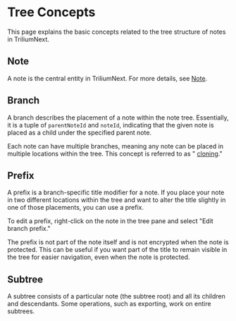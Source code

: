 # Tree Concepts
This page explains the basic concepts related to the tree structure of notes in TriliumNext.

## Note

A note is the central entity in TriliumNext. For more details, see [Note](../Notes.md).

## Branch

A branch describes the placement of a note within the note tree. Essentially, it is a tuple of `parentNoteId` and `noteId`, indicating that the given note is placed as a child under the specified parent note.

Each note can have multiple branches, meaning any note can be placed in multiple locations within the tree. This concept is referred to as " [cloning](../Notes/Cloning%20Notes.md)."

## Prefix

A prefix is a branch-specific title modifier for a note. If you place your note in two different locations within the tree and want to alter the title slightly in one of those placements, you can use a prefix.

To edit a prefix, right-click on the note in the tree pane and select "Edit branch prefix."

The prefix is not part of the note itself and is not encrypted when the note is protected. This can be useful if you want part of the title to remain visible in the tree for easier navigation, even when the note is protected.

## Subtree

A subtree consists of a particular note (the subtree root) and all its children and descendants. Some operations, such as exporting, work on entire subtrees.